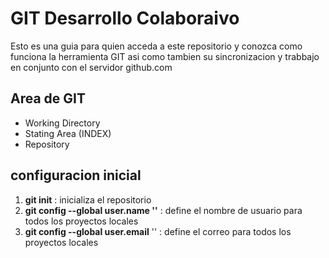 # GIT Desarrollo Colaboraivo
Esto es una guia para quien acceda a este repositorio y conozca como funciona la herramienta GIT asi como tambien su sincronizacion y trabbajo en conjunto con el servidor github.com

## Area de GIT 
* Working Directory 
* Stating Area (INDEX)
* Repository

## configuracion inicial
1. __git init__ : inicializa el repositorio
1. __git config --global user.name '<usuario>'__ : define el nombre de usuario para todos los proyectos locales
1. __git config --global user.email__ '<correo>' : define el correo para todos los proyectos locales
